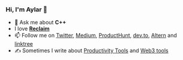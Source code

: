 ### Hi, I'm Aylar 👋

- 💬 Ask me about **C++**
- I love **[Reclaim](https://go.reclaim.ai/qgrsgwia8q2t)**
- 📫 Follow me on  [Twitter](https://twitter.com/aylarghezelbash), [Medium](https://medium.com/@aylarghezelbash), [ProductHunt](https://producthunt.com/@aylarghezelbash), [dev.to](https://dev.to/aylarghezelbash), [Altern](https://altern.ai/@aylarghezelbash) and [linktree](https://linktr.ee/aylarghezelbash)
- ✍️ Sometimes I write about [Productivity Tools](https://productivity.directory) and [Web3 tools](https://web3stand.com)
